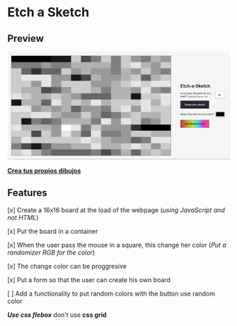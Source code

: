 # Etch a Sketch

## Preview

![Previe on desktop](./src/preview-desktop.png)

[**Crea tus propios dibujos**](https://etch-a-sketch-rouge.vercel.app/)

## Features

[x] Create a 16x16 board at the load of the webpage (*using JavaScript and not HTML*)

[x] Put the board in a container

[x] When the user pass the mouse in a square, this change her color (*Put a randomizer RGB for the color*)

[x] The change color can be proggresive

[x]  Put a form so that  the user can create his own board

[ ] Add a functionality to put random colors with the button use random color




***Use css flebox*** don't use **css grid**